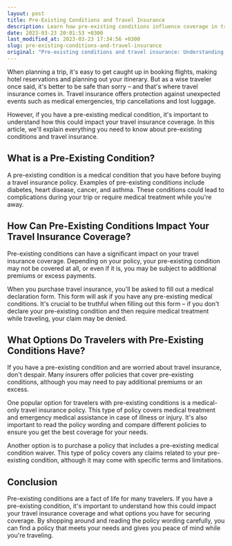 ```yaml
---
layout: post
title: Pre-Existing Conditions and Travel Insurance
description: Learn how pre-existing conditions influence coverage in travel insurance policies and what options travelers have for securing coverage.
date: 2023-03-23 20:01:53 +0300
last_modified_at: 2023-03-23 17:34:56 +0300
slug: pre-existing-conditions-and-travel-insurance
original: "Pre-existing conditions and travel insurance: Understanding how pre-existing conditions impact coverage."
---
```

When planning a trip, it's easy to get caught up in booking flights, making hotel reservations and planning out your itinerary. But as a wise traveler once said, it's better to be safe than sorry – and that's where travel insurance comes in. Travel insurance offers protection against unexpected events such as medical emergencies, trip cancellations and lost luggage.

However, if you have a pre-existing medical condition, it's important to understand how this could impact your travel insurance coverage. In this article, we'll explain everything you need to know about pre-existing conditions and travel insurance.

## What is a Pre-Existing Condition?

A pre-existing condition is a medical condition that you have before buying a travel insurance policy. Examples of pre-existing conditions include diabetes, heart disease, cancer, and asthma. These conditions could lead to complications during your trip or require medical treatment while you're away.

## How Can Pre-Existing Conditions Impact Your Travel Insurance Coverage?

Pre-existing conditions can have a significant impact on your travel insurance coverage. Depending on your policy, your pre-existing condition may not be covered at all, or even if it is, you may be subject to additional premiums or excess payments.

When you purchase travel insurance, you'll be asked to fill out a medical declaration form. This form will ask if you have any pre-existing medical conditions. It's crucial to be truthful when filling out this form – if you don't declare your pre-existing condition and then require medical treatment while traveling, your claim may be denied.

## What Options Do Travelers with Pre-Existing Conditions Have?

If you have a pre-existing condition and are worried about travel insurance, don't despair. Many insurers offer policies that cover pre-existing conditions, although you may need to pay additional premiums or an excess.

One popular option for travelers with pre-existing conditions is a medical-only travel insurance policy. This type of policy covers medical treatment and emergency medical assistance in case of illness or injury. It's also important to read the policy wording and compare different policies to ensure you get the best coverage for your needs.

Another option is to purchase a policy that includes a pre-existing medical condition waiver. This type of policy covers any claims related to your pre-existing condition, although it may come with specific terms and limitations.

## Conclusion

Pre-existing conditions are a fact of life for many travelers. If you have a pre-existing condition, it's important to understand how this could impact your travel insurance coverage and what options you have for securing coverage. By shopping around and reading the policy wording carefully, you can find a policy that meets your needs and gives you peace of mind while you're traveling.